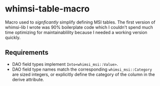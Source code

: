 # whimsi-table-macro

Macro used to *signficantly* simplify defining MSI tables.
The first version of whimsi-lib I wrote was 90% boilerplate code which I
couldn't spend much time optimizing for maintainablility because I needed a
working version quickly.

## Requirements

- DAO field types implement `Into<whimsi_msi::Value>`.
- DAO field type names match the corresponding `whimsi_msi::Category` are sized
  integers, or explicitly define the category of the column in the derive
  attribute.
